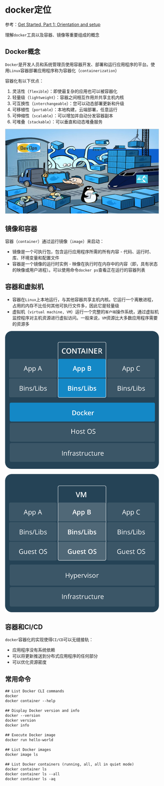 
# docker定位

参考：[Get Started, Part 1: Orientation and setup](https://docs.docker.com/get-started/)

理解`docker`工具以及容器、镜像等重要组成的概念

## Docker概念

`Docker`是开发人员和系统管理员使用容器开发、部署和运行应用程序的平台。使用`Linux`容器部署应用程序称为容器化（`containerization`）

容器化有以下优点：

1. 灵活性（`flexible`）：即使最复杂的应用也可以被容器化
2. 轻量级（`lightweight`）：容器之间相互作用并共享主机内核
3. 可互换性（`interchangeable`）：您可以动态部署更新和升级
4. 可移植性（`portable`）：本地构建，云端部署，任意运行
5. 可伸缩性（`scalable`）：可以增加并自动分发容器副本
6. 可堆叠（`stackable`）：可以垂直和动态堆叠服务

![](./imgs/laurel-docker-containers.png)

## 镜像和容器

容器（`container`）通过运行镜像（`image`）来启动：

* 镜像是一个可执行包，包含运行应用程序所需的所有内容 - 代码、运行时、库、环境变量和配置文件
* 容器是一个镜像的运行时实例 - 映像在执行时在内存中的内容（即，具有状态的映像或用户进程）。可以使用命令`docker ps`查看正在运行的容器列表

## 容器和虚拟机

* 容器在`Linux`上本地运行，与其他容器共享主机内核。它运行一个离散进程，占用的内存不比任何其他可执行文件多，因此它是轻量级
* 虚拟机（`virtual machine, VM`）运行一个完整的`客户端`操作系统，通过虚拟机监控程序对主机资源进行虚拟访问。一般来说，`VM`资源比大多数应用程序需要的资源多

![](./imgs/Container@2x.png)

![](./imgs/VM@2x.png)

## 容器和CI/CD

`docker`容器化的实现使得`CI/CD`可以无缝接轨：

* 应用程序没有系统依赖
* 可以将更新推送到分布式应用程序的任何部分
* 可以优化资源密度

## 常用命令

```
## List Docker CLI commands
docker
docker container --help

## Display Docker version and info
docker --version
docker version
docker info

## Execute Docker image
docker run hello-world

## List Docker images
docker image ls

## List Docker containers (running, all, all in quiet mode)
docker container ls
docker container ls --all
docker container ls -aq
```